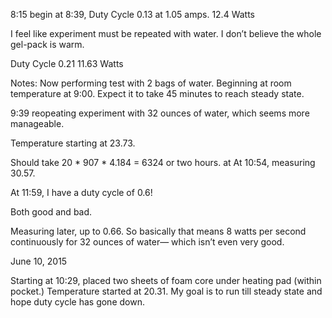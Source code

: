 8:15 begin
at 8:39, Duty Cycle 0.13 at 1.05 amps.
12.4 Watts

I feel like experiment must be repeated with water.  I don’t believe the whole gel-pack is warm.

Duty Cycle 0.21
11.63 Watts

Notes: Now performing test with 2 bags of water.
Beginning at room temperature at 9:00.  Expect it to take 45 minutes to reach steady state.

9:39 reopeating experiment with 32 ounces of water, which seems more manageable.

Temperature starting at 23.73.

Should take 20 * 907 * 4.184  = 6324 or two hours.
at 
At 10:54, measuring 30.57.

At 11:59, I have a duty cycle of 0.6!

Both good and bad.

Measuring later, up to 0.66.  So basically 
that means 8 watts per second continuously
for 32 ounces of water— which isn’t even very 
good.

June 10, 2015


Starting at 10:29, placed two sheets of foam core under heating pad (within pocket.)
Temperature started at 20.31.  My goal is to run till steady state and hope duty cycle has gone down.
